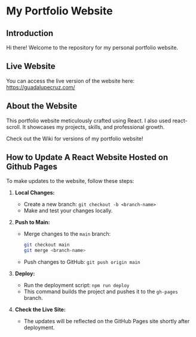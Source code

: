 # My Portfolio Website

## Introduction
Hi there! Welcome to the repository for my personal portfolio website. 

## Live Website
You can access the live version of the website here: https://guadalupecruz.com/
## About the Website
This portfolio website meticulously crafted using React. I also used react-scroll. It showcases my projects, skills, and professional growth.

Check out the Wiki for versions of my portfolio website!

## How to Update A React Website Hosted on Github Pages
To make updates to the website, follow these steps:

1. **Local Changes:**
   - Create a new branch: `git checkout -b <branch-name>`
   - Make and test your changes locally.

2. **Push to Main:**
   - Merge changes to the `main` branch:
     ```bash
     git checkout main
     git merge <branch-name>
     ```
   - Push changes to GitHub: `git push origin main`

3. **Deploy:**
   - Run the deployment script: `npm run deploy`
   - This command builds the project and pushes it to the `gh-pages` branch.

4. **Check the Live Site:**
   - The updates will be reflected on the GitHub Pages site shortly after deployment.
